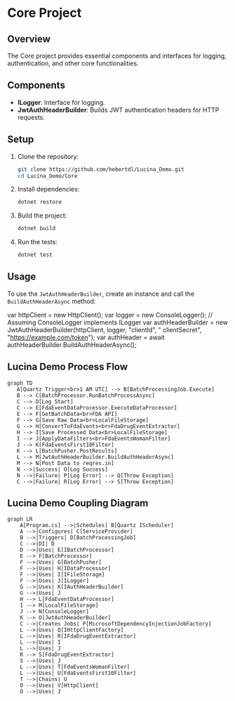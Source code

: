 ﻿# Core Project

## Overview

The Core project provides essential components and interfaces for logging, authentication, and other core
functionalities.

## Components

- **ILogger**: Interface for logging.
- **JwtAuthHeaderBuilder**: Builds JWT authentication headers for HTTP requests.

## Setup

1. Clone the repository:
    ```sh
    git clone https://github.com/hebertdl/Lucina_Demo.git
    cd Lucina_Demo/Core
    ```

2. Install dependencies:
    ```sh
    dotnet restore
    ```

3. Build the project:
    ```sh
    dotnet build
    ```

4. Run the tests:
    ```sh
    dotnet test
    ```

## Usage

To use the `JwtAuthHeaderBuilder`, create an instance and call the `BuildAuthHeaderAsync` method:

var httpClient = new HttpClient();
var logger = new ConsoleLogger(); // Assuming ConsoleLogger implements ILogger
var authHeaderBuilder = new JwtAuthHeaderBuilder(httpClient, logger, "clientId", "
clientSecret", "https://example.com/token");
var authHeader = await authHeaderBuilder.BuildAuthHeaderAsync();

## Lucina Demo Process Flow

```mermaid
graph TD
   A[Quartz Trigger<br>1 AM UTC] --> B[BatchProcessingJob.Execute]
   B --> C[BatchProcessor.RunBatchProcessAsync]
   C --> D[Log Start]
   C --> E[FdaEventDataProcessor.ExecuteDataProcessor]
   E --> F[GetBatchData<br>FDA API]
   F --> G[Save Raw Data<br>LocalFileStorage]
   G --> H[ConvertToFdaEvents<br>FdaDrugEventExtractor]
   H --> I[Save Processed Data<br>LocalFileStorage]
   I --> J[ApplyDataFilters<br>FdaEventsWomanFilter]
   J --> K[FdaEventsFirst10Filter]
   K --> L[BatchPusher.PostResults]
   L --> M[JwtAuthHeaderBuilder.BuildAuthHeaderAsync]
   M --> N[Post Data to reqres.in]
   N -->|Success| O[Log Success]
   N -->|Failure| P[Log Error] --> Q[Throw Exception]
   C -->|Failure| R[Log Error] --> S[Throw Exception]
```

## Lucina Demo Coupling Diagram

```mermaid
graph LR
    A[Program.cs] -->|Schedules| B[Quartz IScheduler]
    A -->|Configures| C[ServiceProvider]
    B -->|Triggers| D[BatchProcessingJob]
    C -->|DI| D
    D -->|Uses| E[IBatchProcessor]
    E --> F[BatchProcessor]
    F -->|Uses| G[BatchPusher]
    F -->|Uses| H[IDataProcessor]
    F -->|Uses| I[IFileStorage]
    F -->|Uses| J[ILogger]
    G -->|Uses| K[IAuthHeaderBuilder]
    G -->|Uses| J
    H --> L[FdaEventDataProcessor]
    I --> M[LocalFileStorage]
    J --> N[ConsoleLogger]
    K --> O[JwtAuthHeaderBuilder]
    C -->|Creates Jobs| P[MicrosoftDependencyInjectionJobFactory]
    L -->|Uses| Q[IHttpClientFactory]
    L -->|Uses| R[IFdaDrugEventExtractor]
    L -->|Uses| I
    L -->|Uses| J
    R --> S[FdaDrugEventExtractor]
    S -->|Uses| J
    L -->|Uses| T[FdaEventsWomanFilter]
    L -->|Uses| U[FdaEventsFirst10Filter]
    T -->|Chains| U
    O -->|Uses| V[HttpClient]
    O -->|Uses| J
```

